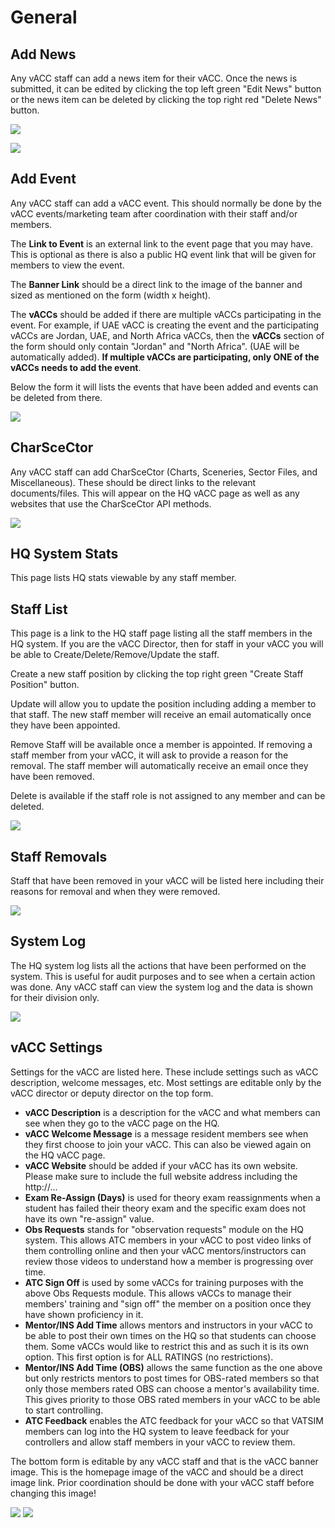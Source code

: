 # General

## Add News

Any vACC staff can add a news item for their vACC. Once the news is submitted, it can be edited by clicking the top left green "Edit News" button or the news item can be deleted by clicking the top right red "Delete News" button.

![](../../.gitbook/assets/news2.PNG)

![](../../.gitbook/assets/news1.PNG)

## Add Event

Any vACC staff can add a vACC event. This should normally be done by the vACC events/marketing team after coordination with their staff and/or members.

The **Link to Event** is an external link to the event page that you may have. This is optional as there is also a public HQ event link that will be given for members to view the event.

The **Banner Link** should be a direct link to the image of the banner and sized as mentioned on the form \(width x height\).

The **vACCs** should be added if there are multiple vACCs participating in the event. For example, if UAE vACC is creating the event and the participating vACCs are Jordan, UAE, and North Africa vACCs, then the **vACCs** section of the form should only contain "Jordan" and "North Africa". \(UAE will be automatically added\). **If multiple vACCs are participating, only ONE of the vACCs needs to add the event**.

Below the form it will lists the events that have been added and events can be deleted from there.

![](../../.gitbook/assets/event1%20%281%29.PNG)

## CharSceCtor

Any vACC staff can add CharSceCtor \(Charts, Sceneries, Sector Files, and Miscellaneous\). These should be direct links to the relevant documents/files. This will appear on the HQ vACC page as well as any websites that use the CharSceCtor API methods.

![](../../.gitbook/assets/charscector1.PNG)

## HQ System Stats

This page lists HQ stats viewable by any staff member.

## Staff List

This page is a link to the HQ staff page listing all the staff members in the HQ system. If you are the vACC Director, then for staff in your vACC you will be able to Create/Delete/Remove/Update the staff.

Create a new staff position by clicking the top right green "Create Staff Position" button.

Update will allow you to update the position including adding a member to that staff. The new staff member will receive an email automatically once they have been appointed.

Remove Staff will be available once a member is appointed. If removing a staff member from your vACC, it will ask to provide a reason for the removal. The staff member will automatically receive an email once they have been removed.

Delete is available if the staff role is not assigned to any member and can be deleted.

![](../../.gitbook/assets/staff1.PNG)

## Staff Removals

Staff that have been removed in your vACC will be listed here including their reasons for removal and when they were removed.

![](../../.gitbook/assets/staff2.PNG)

## System Log

The HQ system log lists all the actions that have been performed on the system. This is useful for audit purposes and to see when a certain action was done. Any vACC staff can view the system log and the data is shown for their division only.

![](../../.gitbook/assets/logs1.PNG)

## vACC Settings

Settings for the vACC are listed here. These include settings such as vACC description, welcome messages, etc. Most settings are editable only by the vACC director or deputy director on the top form.

* **vACC Description** is a description for the vACC and what members can see when they go to the vACC page on the HQ.
* **vACC Welcome Message** is a message resident members see when they first choose to join your vACC. This can also be viewed again on the HQ vACC page.
* **vACC Website** should be added if your vACC has its own website. Please make sure to include the full website address including the http://...
* **Exam Re-Assign \(Days\)** is used for theory exam reassignments when a student has failed their theory exam and the specific exam does not have its own "re-assign" value.
* **Obs Requests** stands for "observation requests" module on the HQ system. This allows ATC members in your vACC to post video links of them controlling online and then your vACC mentors/instructors can review those videos to understand how a member is progressing over time.
* **ATC Sign Off** is used by some vACCs for training purposes with the above Obs Requests module. This allows vACCs to manage their members' training and "sign off" the member on a position once they have shown proficiency in it.
* **Mentor/INS Add Time** allows mentors and instructors in your vACC to be able to post their own times on the HQ so that students can choose them. Some vACCs would like to restrict this and as such it is its own option. This first option is for ALL RATINGS \(no restrictions\).
* **Mentor/INS Add Time \(OBS\)** allows the same function as the one above but only restricts mentors to post times for OBS-rated members so that only those members rated OBS can choose a mentor's availability time. This gives priority to those OBS rated members in your vACC to be able to start controlling.
* **ATC Feedback** enables the ATC feedback for your vACC so that VATSIM members can log into the HQ system to leave feedback for your controllers and allow staff members in your vACC to review them.

The bottom form is editable by any vACC staff and that is the vACC banner image. This is the homepage image of the vACC and should be a direct image link. Prior coordination should be done with your vACC staff before changing this image!

![](../../.gitbook/assets/vaccset1.PNG) ![](../../.gitbook/assets/vaccset2.PNG)

